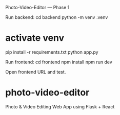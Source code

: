 Photo-Video-Editor — Phase 1


Run backend:
cd backend
python -m venv .venv
# activate venv
pip install -r requirements.txt
python app.py


Run frontend:
cd frontend
npm install
npm run dev


Open frontend URL and test.
# photo-video-editor
Photo &amp; Video Editing Web App using Flask + React
